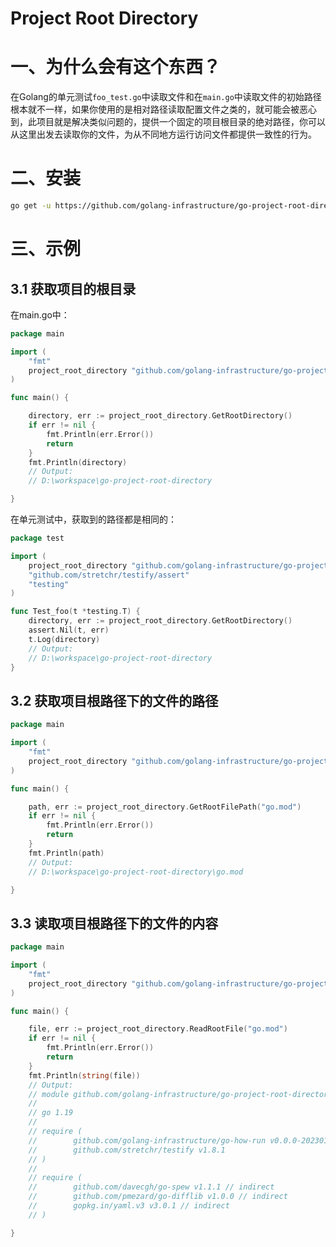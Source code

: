 # Project Root Directory

# 一、为什么会有这个东西？

在Golang的单元测试`foo_test.go`中读取文件和在`main.go`中读取文件的初始路径根本就不一样，如果你使用的是相对路径读取配置文件之类的，就可能会被恶心到，此项目就是解决类似问题的，提供一个固定的项目根目录的绝对路径，你可以从这里出发去读取你的文件，为从不同地方运行访问文件都提供一致性的行为。

# 二、安装

```bash
go get -u https://github.com/golang-infrastructure/go-project-root-directory
```

# 三、示例

## 3.1 获取项目的根目录

在main.go中： 

```go
package main

import (
	"fmt"
	project_root_directory "github.com/golang-infrastructure/go-project-root-directory"
)

func main() {

	directory, err := project_root_directory.GetRootDirectory()
	if err != nil {
		fmt.Println(err.Error())
		return
	}
	fmt.Println(directory)
	// Output:
	// D:\workspace\go-project-root-directory

}
```

在单元测试中，获取到的路径都是相同的：

```go
package test

import (
	project_root_directory "github.com/golang-infrastructure/go-project-root-directory"
	"github.com/stretchr/testify/assert"
	"testing"
)

func Test_foo(t *testing.T) {
	directory, err := project_root_directory.GetRootDirectory()
	assert.Nil(t, err)
	t.Log(directory)
	// Output: 
	// D:\workspace\go-project-root-directory
}
```

## 3.2 获取项目根路径下的文件的路径 

```go
package main

import (
	"fmt"
	project_root_directory "github.com/golang-infrastructure/go-project-root-directory"
)

func main() {

	path, err := project_root_directory.GetRootFilePath("go.mod")
	if err != nil {
		fmt.Println(err.Error())
		return
	}
	fmt.Println(path)
	// Output:
	// D:\workspace\go-project-root-directory\go.mod

}
```

## 3.3 读取项目根路径下的文件的内容

```go
package main

import (
	"fmt"
	project_root_directory "github.com/golang-infrastructure/go-project-root-directory"
)

func main() {

	file, err := project_root_directory.ReadRootFile("go.mod")
	if err != nil {
		fmt.Println(err.Error())
		return
	}
	fmt.Println(string(file))
	// Output:
	// module github.com/golang-infrastructure/go-project-root-directory
	//
	// go 1.19
	//
	// require (
	//        github.com/golang-infrastructure/go-how-run v0.0.0-20230107060855-56163adc7748
	//        github.com/stretchr/testify v1.8.1
	// )
	//
	// require (
	//        github.com/davecgh/go-spew v1.1.1 // indirect
	//        github.com/pmezard/go-difflib v1.0.0 // indirect
	//        gopkg.in/yaml.v3 v3.0.1 // indirect
	// )

}
```





